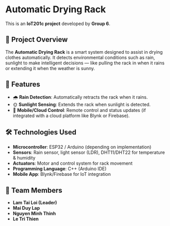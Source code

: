 # Automatic Drying Rack

This is an **IoT201c project** developed by **Group 6**.

## 📌 Project Overview

The **Automatic Drying Rack** is a smart system designed to assist in drying clothes automatically. It detects environmental conditions such as rain, sunlight to make intelligent decisions — like pulling the rack in when it rains or extending it when the weather is sunny.

## 🧠 Features

- 🌧️ **Rain Detection**: Automatically retracts the rack when it rains.
- 🌞 **Sunlight Sensing**: Extends the rack when sunlight is detected.
- 📱 **Mobile/Cloud Control**: Remote control and status updates (if integrated with a cloud platform like Blynk or Firebase).

## 🛠️ Technologies Used

- **Microcontroller**: ESP32 / Arduino (depending on implementation)
- **Sensors**: Rain sensor, light sensor (LDR), DHT11/DHT22 for temperature & humidity
- **Actuators**: Motor and control system for rack movement
- **Programming Language**: C++ (Arduino IDE)
- **Mobile App**: Blynk/Firebase for IoT integration

## 👥 Team Members

- **Lam Tai Loi (Leader)**
- **Mai Duy Lap**
- **Nguyen Minh Thinh**
- **Le Tri Thien**


